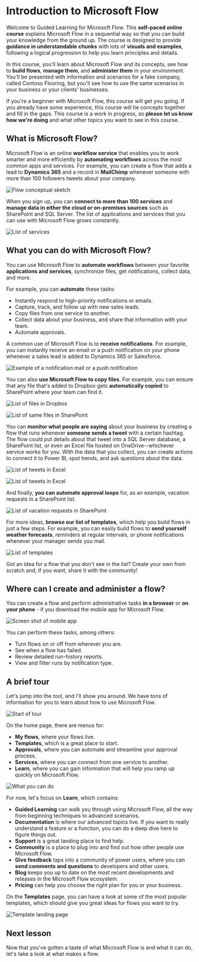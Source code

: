 <properties
   pageTitle="Introduction to Microsoft Flow | Microsoft Flow"
   description="Understand what Microsoft Flow is and what you can do with it."
   services=""
   suite="flow"
   documentationCenter="na"
   authors="v-joaloh"
   manager="anneta"
   editor=""
   tags=""
   featuredVideoId="kZs7lqgp4LU"
   courseDuration="5m"/>

<tags
   ms.service="flow"
   ms.devlang="na"
   ms.topic="get-started-article"
   ms.tgt_pltfrm="na"
   ms.workload="na"
   ms.date="05/15/2017"
   ms.author="v-joaloh"/>

# Introduction to Microsoft Flow #
Welcome to Guided Learning for Microsoft Flow. This **self-paced online course** explains Microsoft Flow in a sequential way so that you can build your knowledge from the ground up. The course is designed to provide **guidance in understandable chunks** with lots of **visuals and examples**, following a logical progression to help you learn principles and details.

In this course, you'll learn about Microsoft Flow and its concepts, see how to **build flows**, **manage them**, and **administer them** in your environment. You'll be presented with information and scenarios for a fake company, called Contoso Flooring, but you'll see how to use the same scenarios in your business or your clients' businesses.

If you're a beginner with Microsoft Flow, this course will get you going. If you already have some experience, this course will tie concepts together and fill in the gaps. This course is a work in progress, so **please let us know how we're doing** and what other topics you want to see in this course.

## What is Microsoft Flow? ##
Microsoft Flow is an online **workflow service** that enables you to work smarter and more efficiently by **automating workflows** across the most common apps and services. For example, you can create a flow that adds a lead to **Dynamics 365** and a record in **MailChimp** whenever someone with more than 100 followers tweets about your company.

![Flow conceptual sketch](./media/learning-introduce-flow/conceptual.png)

When you sign up, you can **connect to more than 100 services** and **manage data in either the cloud or on-premises sources** such as SharePoint and SQL Server. The list of applications and services that you can use with Microsoft Flow grows constantly.

![List of services](./media/learning-introduce-flow/services.png)

## What you can do with Microsoft Flow? ##
You can use Microsoft Flow to **automate workflows** between your favorite **applications and services**, synchronize files, get notifications, collect data, and more. 

For example, you can **automate** these tasks:

- Instantly respond to high-priority notifications or emails.
- Capture, track, and follow up with new sales leads.
- Copy files from one service to another.
- Collect data about your business, and share that information with your team.
- Automate approvals.

A common use of Microsoft Flow is to **receive notifications**. For example, you can instantly receive an email or a push notification on your phone whenever a sales lead is added to Dynamics 365 or Salesforce.

![Example of a notification mail or a push notification](./media/learning-introduce-flow/sales-lead.png)

You can also **use Microsoft Flow to copy files**. For example, you can ensure that any file that's added to Dropbox gets **automatically copied** to SharePoint where your team can find it.

![List of files in Dropbox](./media/learning-introduce-flow/dropbox-files.png) 

![List of same files in SharePoint](./media/learning-introduce-flow/sharepoint-files.png) 

You can **monitor what people are saying** about your business by creating a flow that runs whenever **someone sends a tweet** with a certain hashtag. The flow could put details about that tweet into a SQL Server database, a SharePoint list, or even an Excel file hosted on OneDrive--whichever service works for you. With the data that you collect, you can create actions to connect it to Power BI, spot trends, and ask questions about the data.

![List of tweets in Excel](./media/learning-introduce-flow/tweets-to-excel.png)

![List of tweets in Excel](./media/learning-introduce-flow/excel-tweets.png)

And finally, **you can automate approval loops** for, as an example, vacation requests in a SharePoint list.

![List of vacation requests in SharePoint](./media/learning-introduce-flow/vacation-requests.png)

For more ideas, **browse our list of templates**, which help you build flows in just a few steps. For example, you can easily build flows to **send yourself weather forecasts**, reminders at regular intervals, or phone notifications whenever your manager sends you mail.

![List of templates](./media/learning-introduce-flow/templates-you-might-use.png)

Got an idea for a flow that you don't see in the list? Create your own from scratch and, if you want, share it with the community!

## Where can I create and administer a flow? ##

You can create a flow and perform administrative tasks **in a browser** or **on your phone** - if you download the mobile app for Microsoft Flow.

![Screen shot of mobile app](./media/learning-introduce-flow/screen-mobile-app.png)  

You can perform these tasks, among others:
- Turn flows on or off from wherever you are.
- See when a flow has failed.
- Review detailed run-history reports.
- View and filter runs by notification type.

## A brief tour ##
Let's jump into the tool, and I'll show you around. We have tons of information for you to learn about how to use Microsoft Flow.

![Start of tour](./media/learning-introduce-flow/start-of-tour.png)

On the home page, there are menus for:

- **My flows**, where your flows live.
- **Templates**, which is a great place to start.
- **Approvals**, where you can automate and streamline your approval process.
- **Services**, where you can connect from one service to another.
- **Learn**, where you can gain information that will help you ramp up quickly on Microsoft Flow.

![What you can do](./media/learning-introduce-flow/what-you-can-do.png)

For now, let's focus on **Learn**, which contains:
- **Guided Learning** can walk you through using Microsoft Flow, all the way from beginning techniques to advanced scenarios.
- **Documentation** is where our advanced topics live. If you want to really understand a feature or a function, you can do a deep dive here to figure things out.
- **Support** is a great landing place to find help.
- **Community** is a place to plug into and find out how other people use Microsoft Flow.
- **Give feedback** taps into a community of power users, where you can **send comments and questions** to developers and other users.
- **Blog** keeps you up to date on the most recent developments and releases in the Microsoft Flow ecosystem.
- **Pricing** can help you choose the right plan for you or your business.

On the **Templates** page, you can have a look at some of the most popular templates, which should give you great ideas for flows you want to try.

![Template landing page](./media/learning-introduce-flow/template-page.png)

## Next lesson ##
Now that you've gotten a taste of what Microsoft Flow is and what it can do, let's take a look at what makes a flow.
